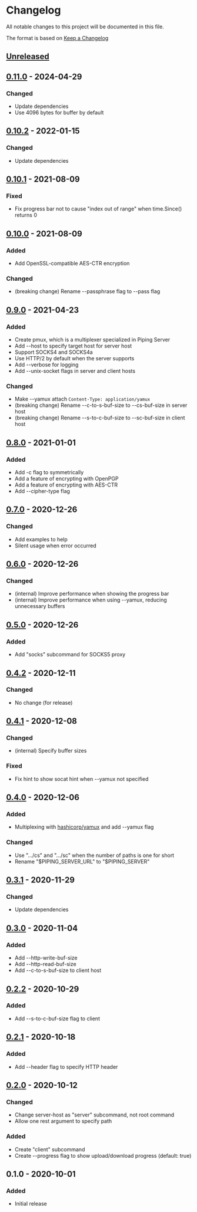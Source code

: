 # Changelog
All notable changes to this project will be documented in this file.

The format is based on [Keep a Changelog](http://keepachangelog.com/en/1.0.0/)

## [Unreleased]

## [0.11.0] - 2024-04-29
### Changed
* Update dependencies
* Use 4096 bytes for buffer by default

## [0.10.2] - 2022-01-15
### Changed
* Update dependencies

## [0.10.1] - 2021-08-09
### Fixed
* Fix progress bar not to cause "index out of range" when time.Since() returns 0

## [0.10.0] - 2021-08-09
### Added
* Add OpenSSL-compatible AES-CTR encryption 

### Changed
* (breaking change) Rename --passphrase flag to --pass flag

## [0.9.0] - 2021-04-23
### Added
* Create pmux, which is a multiplexer specialized in Piping Server
* Add --host to specify target host for server host
* Support SOCKS4 and SOCKS4a
* Use HTTP/2 by default when the server supports
* Add --verbose for logging
* Add --unix-socket flags in server and client hosts

### Changed
* Make --yamux attach `Content-Type: application/yamux`
* (breaking change) Rename --c-to-s-buf-size to --cs-buf-size in server host
* (breaking change) Rename --s-to-c-buf-size to --sc-buf-size in client host

## [0.8.0] - 2021-01-01
### Added
* Add -c flag to symmetrically
* Add a feature of encrypting with OpenPGP
* Add a feature of encrypting with AES-CTR
* Add --cipher-type flag

## [0.7.0] - 2020-12-26
### Changed
* Add examples to help
* Silent usage when error occurred

## [0.6.0] - 2020-12-26
### Changed
* (internal) Improve performance when showing the progress bar
* (internal) Improve performance when using --yamux, reducing unnecessary buffers

## [0.5.0] - 2020-12-26
### Added
* Add "socks" subcommand for SOCKS5 proxy

## [0.4.2] - 2020-12-11
### Changed
* No change (for release)

## [0.4.1] - 2020-12-08
### Changed
* (internal) Specify buffer sizes

### Fixed
* Fix hint to show socat hint when --yamux not specified

## [0.4.0] - 2020-12-06
### Added
* Multiplexing with [hashicorp/yamux](https://github.com/hashicorp/yamux) and add --yamux flag

### Changed
* Use ".../cs" and ".../sc" when the number of paths is one for short
* Rename "$PIPING_SERVER_URL" to "$PIPING_SERVER"

## [0.3.1] - 2020-11-29
### Changed
* Update dependencies

## [0.3.0] - 2020-11-04
### Added
* Add --http-write-buf-size
* Add --http-read-buf-size
* Add --c-to-s-buf-size to client host

## [0.2.2] - 2020-10-29
### Added
* Add --s-to-c-buf-size flag to client

## [0.2.1] - 2020-10-18
### Added
* Add --header flag to specify HTTP header

## [0.2.0] - 2020-10-12
### Changed
* Change server-host as "server" subcommand, not root command
* Allow one rest argument to specify path

### Added
* Create "client" subcommand
* Create --progress flag to show upload/download progress (default: true)

## 0.1.0 - 2020-10-01
### Added
* Initial release

[Unreleased]: https://github.com/nwtgck/go-piping-tunnel/compare/v0.11.0...HEAD
[0.11.0]: https://github.com/nwtgck/go-piping-tunnel/compare/v0.10.2...v0.11.0
[0.10.2]: https://github.com/nwtgck/go-piping-tunnel/compare/v0.10.1...v0.10.2
[0.10.1]: https://github.com/nwtgck/go-piping-tunnel/compare/v0.10.0...v0.10.1
[0.10.0]: https://github.com/nwtgck/go-piping-tunnel/compare/v0.9.0...v0.10.0
[0.9.0]: https://github.com/nwtgck/go-piping-tunnel/compare/v0.8.0...v0.9.0
[0.8.0]: https://github.com/nwtgck/go-piping-tunnel/compare/v0.7.0...v0.8.0
[0.7.0]: https://github.com/nwtgck/go-piping-tunnel/compare/v0.6.0...v0.7.0
[0.6.0]: https://github.com/nwtgck/go-piping-tunnel/compare/v0.5.0...v0.6.0
[0.5.0]: https://github.com/nwtgck/go-piping-tunnel/compare/v0.4.2...v0.5.0
[0.4.2]: https://github.com/nwtgck/go-piping-tunnel/compare/v0.4.1...v0.4.2
[0.4.1]: https://github.com/nwtgck/go-piping-tunnel/compare/v0.4.0...v0.4.1
[0.4.0]: https://github.com/nwtgck/go-piping-tunnel/compare/v0.3.1...v0.4.0
[0.3.1]: https://github.com/nwtgck/go-piping-tunnel/compare/v0.3.0...v0.3.1
[0.3.0]: https://github.com/nwtgck/go-piping-tunnel/compare/v0.2.2...v0.3.0
[0.2.2]: https://github.com/nwtgck/go-piping-tunnel/compare/v0.2.1...v0.2.2
[0.2.1]: https://github.com/nwtgck/go-piping-tunnel/compare/v0.2.0...v0.2.1
[0.2.0]: https://github.com/nwtgck/go-piping-tunnel/compare/v0.1.0...v0.2.0
